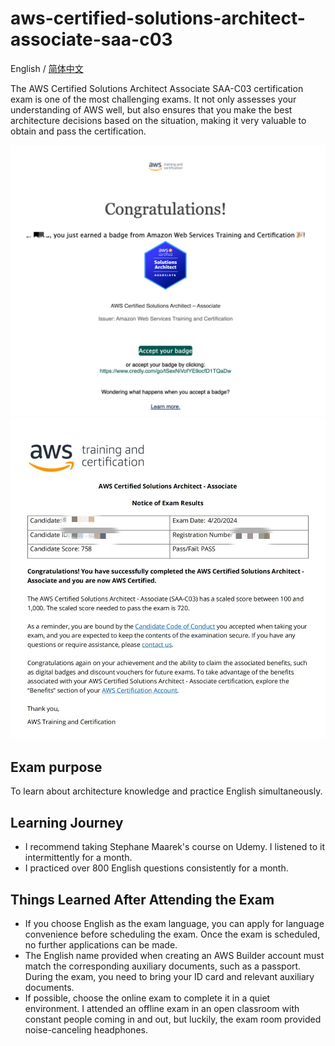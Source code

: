# aws-certified-solutions-architect-associate-saa-c03

English / [简体中文](./README_CN.md)

The AWS Certified Solutions Architect Associate SAA-C03 certification exam is one of the most challenging exams. It not only assesses your understanding of AWS well, but also ensures that you make the best architecture decisions based on the situation, making it very valuable to obtain and pass the certification.

![congratulations](./badge/congratulations.png)  
![certification](./badge/certification.jpeg)

## Exam purpose
To learn about architecture knowledge and practice English simultaneously.

## Learning Journey
- I recommend taking Stephane Maarek's course on Udemy. I listened to it intermittently for a month.
- I practiced over 800 English questions consistently for a month.

## Things Learned After Attending the Exam
- If you choose English as the exam language, you can apply for language convenience before scheduling the exam. Once the exam is scheduled, no further applications can be made.
- The English name provided when creating an AWS Builder account must match the corresponding auxiliary documents, such as a passport. During the exam, you need to bring your ID card and relevant auxiliary documents.
- If possible, choose the online exam to complete it in a quiet environment. I attended an offline exam in an open classroom with constant people coming in and out, but luckily, the exam room provided noise-canceling headphones.